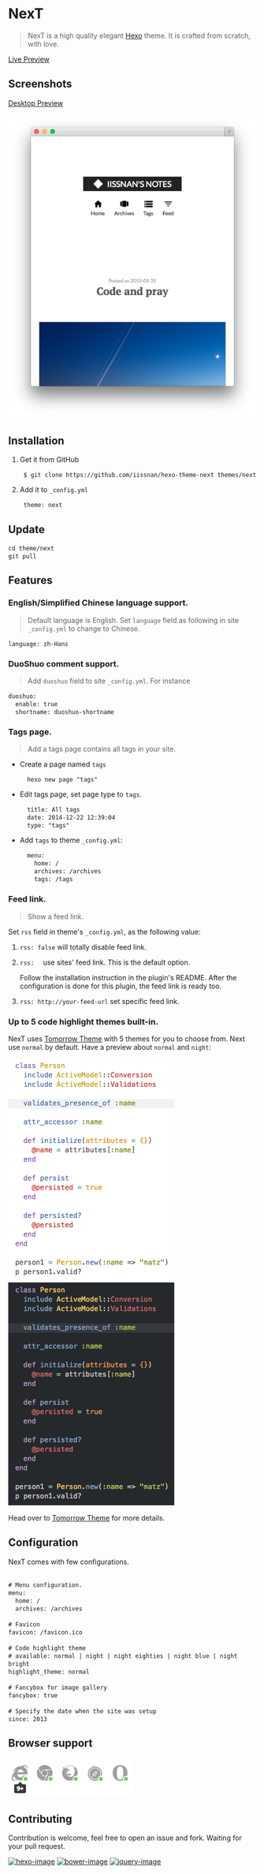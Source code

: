 # NexT

> NexT is a high quality elegant [Hexo](http://hexo.io) theme. It is crafted from scratch, with love.


[Live Preview](http://notes.iissnan.com)

## Screenshots

[Desktop Preview](screenshots/desktop.png)


![Mobile Preview](screenshots/mobile.png)


## Installation

1. Get it from GitHub

        $ git clone https://github.com/iissnan/hexo-theme-next themes/next

2. Add it to `_config.yml`

        theme: next


## Update

```
cd theme/next
git pull
```

## Features

### English/Simplified Chinese language support.

> Default language is English.
> Set `language` field as following in site `_config.yml` to change to Chinese.

```
language: zh-Hans
```

### DuoShuo comment support.

> Add `duoshuo` field to site `_config.yml`. For instance

```
duoshuo:
  enable: true
  shortname: duoshuo-shortname
```


### Tags page.

> Add a tags page contains all tags in your site.

- Create a page named `tags`

        hexo new page "tags"

- Edit tags page, set page type to `tags`.

        title: All tags
        date: 2014-12-22 12:39:04
        type: "tags"

- Add `tags` to theme `_config.yml`:

        menu:
          home: /
          archives: /archives
          tags: /tags

### Feed link.

> Show a feed link.

Set `rss` field in theme's `_config.yml`, as the following value:

1. `rss: false` will totally disable feed link.
2. `rss:  ` use sites' feed link. This is the default option.

    Follow the installation instruction in the plugin's README. After the configuration is done for this plugin, the feed link is ready too.

3. `rss: http://your-feed-url` set specific feed link.

### Up to 5 code highlight themes built-in.

NexT uses [Tomorrow Theme](https://github.com/chriskempson/tomorrow-theme) with 5 themes for you to choose from.
Next use `normal` by default. Have a preview about `normal` and `night`:

![Tomorrow Normal Preview](screenshots/tomorrow-normal.png)
![Tomorrow Night Preview](screenshots/tomorrow-night.png)

Head over to [Tomorrow Theme](https://github.com/chriskempson/tomorrow-theme) for more details.

## Configuration

NexT comes with few configurations.

```

# Menu configuration.
menu:
  home: /
  archives: /archives

# Favicon
favicon: /favicon.ico

# Code highlight theme
# available: normal | night | night eighties | night blue | night bright
highlight_theme: normal

# Fancybox for image gallery
fancybox: true

# Specify the date when the site was setup
since: 2013

```

## Browser support

![Browser support](screenshots/browser-support.png)


## Contributing

Contribution is welcome, feel free to open an issue and fork. Waiting for your pull request.

[![hexo-image]][hexo-url]
[![bower-image]][bower-url]
[![jquery-image]][jquery-url]

[hexo-image]: http://img.shields.io/badge/Hexo-2.4+-2BAF2B.svg?style=flat-square
[hexo-url]: http://hexo.io
[bower-image]: http://img.shields.io/badge/Bower-*-2BAF2B.svg?style=flat-square
[bower-url]: http://bower.io
[jquery-image]: https://img.shields.io/badge/jquery-1.9-blue.svg?style=flat-square
[jquery-url]: http://jquery.com/
